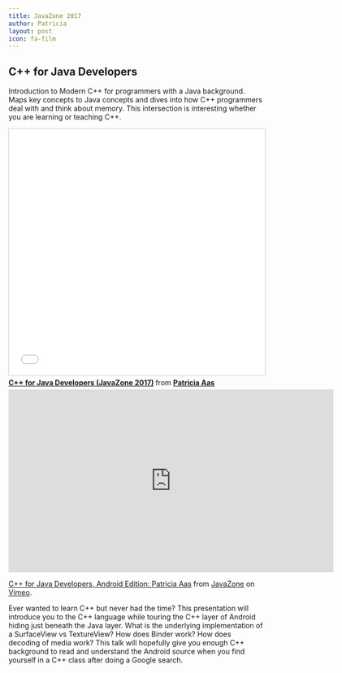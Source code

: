 ```yaml
---
title: JavaZone 2017
author: Patricia
layout: post
icon: fa-film
---
```

<h2>C++ for Java Developers</h2>

<p>
Introduction to Modern C++ for programmers with a Java background. Maps key concepts to Java concepts and dives into how C++ programmers deal with and think about memory. This intersection is interesting whether you are learning or teaching C++.
</p>

<iframe src="//www.slideshare.net/slideshow/embed_code/key/IBffVTX2GsDGNR" width="595" height="485" frameborder="0" marginwidth="0" marginheight="0" scrolling="no" style="border:1px solid #CCC; border-width:1px; margin-bottom:5px; max-width: 100%;" allowfullscreen> </iframe> <div style="margin-bottom:5px"> <strong> <a href="//www.slideshare.net/PatriciaAas/c-for-java-developers-javazone-2017" title="C++ for Java Developers (JavaZone 2017)" target="_blank">C++ for Java Developers (JavaZone 2017)</a> </strong> from <strong><a href="https://www.slideshare.net/PatriciaAas" target="_blank">Patricia Aas</a></strong> </div>

<iframe src="https://player.vimeo.com/video/233796869" width="640" height="360" frameborder="0" webkitallowfullscreen mozallowfullscreen allowfullscreen></iframe>
<p><a href="https://vimeo.com/233796869">C++ for Java Developers, Android Edition: Patricia Aas</a> from <a href="https://vimeo.com/javazone">JavaZone</a> on <a href="https://vimeo.com">Vimeo</a>.</p>
<p>Ever wanted to learn C++ but never had the time? This presentation will introduce you to the C++ language while touring the C++ layer of Android hiding just beneath the Java layer. What is the underlying implementation of a SurfaceView vs TextureView? How does Binder work? How does decoding of media work? This talk will hopefully give you enough C++ background to read and understand the Android source when you find yourself in a C++ class after doing a Google search.</p>
